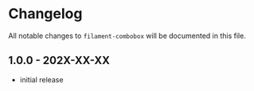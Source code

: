 # Changelog

All notable changes to `filament-combobox` will be documented in this file.

## 1.0.0 - 202X-XX-XX

- initial release
